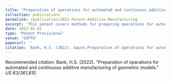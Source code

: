```yaml
---
title: "Preparation of operations for automated and continuous additive manufacturing of geometric models"
collection: publications
permalink: /publication/2022-Patent-Additive-Manufacturing
excerpt: 'This patent covers methods for preparing operations for automated and continuous additive manufacturing of geometric models.'
date: 2022-01-01
type: 'Patent Provisional'
venue: 'USPTO'
paperurl: ''
citation: 'Bank, H.S. (2022). &quot;Preparation of operations for automated and continuous additive manufacturing of geometric models.&quot; <i>US 63/361,810</i>.'
---
```


Recommended citation: Bank, H.S. (2022). "Preparation of operations for automated and continuous additive manufacturing of geometric models." <i>US 63/361,810</i>.